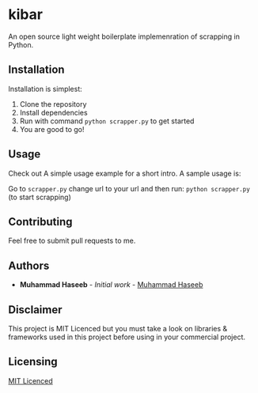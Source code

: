 # kibar
An open source light weight boilerplate implemenration of scrapping in Python.

## Installation

Installation is simplest:

1. Clone the repository
2. Install dependencies 
3. Run with command `python scrapper.py` to get started
4. You are good to go!    


## Usage

Check out A simple usage example for a short intro. A sample usage is:

Go to `scrapper.py` change url to your url and then run:
```python scrapper.py``` (to start scrapping)


## Contributing

Feel free to submit pull requests to me.

## Authors

* **Muhammad Haseeb** - *Initial work* - [Muhammad Haseeb](https://github.com/iam-mhaseeb)

## Disclaimer

This project is MIT Licenced but you must take a look on libraries & frameworks used in this project before using in your commercial project.

## Licensing

[MIT Licenced](LICENSE)
